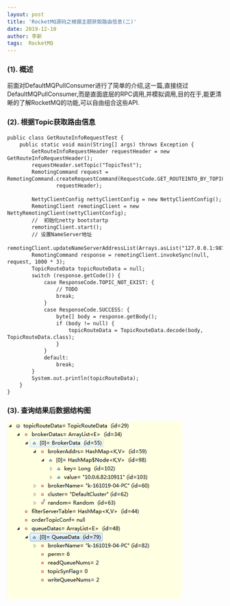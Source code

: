 ```yaml
---
layout: post
title: 'RocketMQ源码之根据主题获取路由信息(二)' 
date: 2019-12-10
author: 李新
tags:  RocketMQ
---
```


### (1). 概述
前面对DefaultMQPullConsumer进行了简单的介绍,这一篇,直接绕过DefaultMQPullConsumer,而是直面底层的RPC调用,并模拟调用,目的在于,能更清晰的了解RocketMQ的功能,可以自由组合这些API. 

### (2). 根据Topic获取路由信息
```
public class GetRouteInfoRequestTest {
    public static void main(String[] args) throws Exception {
        GetRouteInfoRequestHeader requestHeader = new GetRouteInfoRequestHeader();
        requestHeader.setTopic("TopicTest");
        RemotingCommand request = RemotingCommand.createRequestCommand(RequestCode.GET_ROUTEINTO_BY_TOPIC,
                requestHeader);
        
        NettyClientConfig nettyClientConfig = new NettyClientConfig();
        RemotingClient remotingClient = new NettyRemotingClient(nettyClientConfig);
        //  初始化netty bootstartp
        remotingClient.start();
        // 设置NameServer地址
        remotingClient.updateNameServerAddressList(Arrays.asList("127.0.0.1:9876"));
        RemotingCommand response = remotingClient.invokeSync(null, request, 1000 * 3);
        TopicRouteData topicRouteData = null;
        switch (response.getCode()) {
            case ResponseCode.TOPIC_NOT_EXIST: {
                // TODO
                break;
            }
            case ResponseCode.SUCCESS: {
                byte[] body = response.getBody();
                if (body != null) {
                    topicRouteData = TopicRouteData.decode(body, TopicRouteData.class);
                }
            }
            default:
                break;
        }
        System.out.println(topicRouteData);
    }
}
```
### (3). 查询结果后数据结构图
!["查询结果后数据结构图"](/assets/rocketmq/imgs/rocketmq-getrouteinfo.png)
